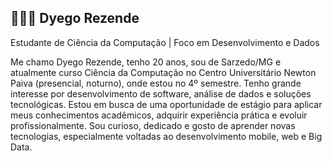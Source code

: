 ## 👨🏻‍💻 Dyego Rezende 
Estudante de Ciência da Computação | Foco em Desenvolvimento e Dados

Me chamo Dyego Rezende, tenho 20 anos, sou de Sarzedo/MG e atualmente curso Ciência da Computação no Centro Universitário Newton Paiva (presencial, noturno), onde estou no 4º semestre. Tenho grande interesse por desenvolvimento de software, análise de dados e soluções tecnológicas. Estou em busca de uma oportunidade de estágio para aplicar meus conhecimentos acadêmicos, adquirir experiência prática e evoluir profissionalmente.
Sou curioso, dedicado e gosto de aprender novas tecnologias, especialmente voltadas ao desenvolvimento mobile, web e Big Data.    
